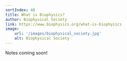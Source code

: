 ```yaml
---
sortIndex: 40
title: What is Biophysics?
author: Biophysical Society
link: https://www.biophysics.org/what-is-biophysics
image:
    url: '/images/biophysical_society.jpg'
    alt: Biophysical Society
---
```


Notes coming soon!
